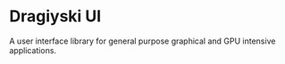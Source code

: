 # Dragiyski UI

A user interface library for general purpose graphical and GPU intensive applications.